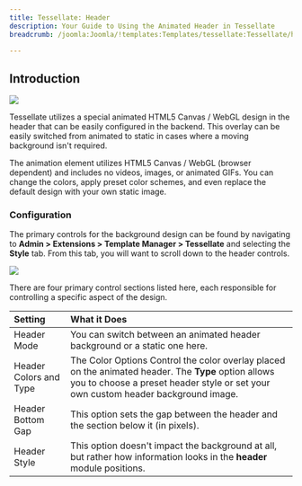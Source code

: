 ```yaml
---
title: Tessellate: Header
description: Your Guide to Using the Animated Header in Tessellate
breadcrumb: /joomla:Joomla/!templates:Templates/tessellate:Tessellate/header:Header/

---
```


Introduction
-----

![][header1]

Tessellate utilizes a special animated HTML5 Canvas / WebGL design in the header that can be easily configured in the backend. This overlay can be easily switched from animated to static in cases where a moving background isn't required.

The animation element utilizes HTML5 Canvas / WebGL (browser dependent) and includes no videos, images, or animated GIFs. You can change the colors, apply preset color schemes, and even replace the default design with your own static image.

### Configuration

The primary controls for the background design can be found by navigating to **Admin > Extensions > Template Manager > Tessellate** and selecting the **Style** tab. From this tab, you will want to scroll down to the header controls. 

![][header2]

There are four primary control sections listed here, each responsible for controlling a specific aspect of the design.

| Setting                | What it Does                                                                                                                                                                              |
| :----------            | :----------                                                                                                                                                                               |
| Header Mode            | You can switch between an animated header background or a static one here.                                                                                                                |
| Header Colors and Type | The Color Options Control the color overlay placed on the animated header. The **Type** option allows you to choose a preset header style or set your own custom header background image. |
| Header Bottom Gap      | This option sets the gap between the header and the section below it (in pixels).                                                                                                         |
| Header Style           | This option doesn't impact the background at all, but rather how information looks in the **header** module positions.                                                                    |

[header1]: header_1.jpeg
[header2]: header_2.jpeg
